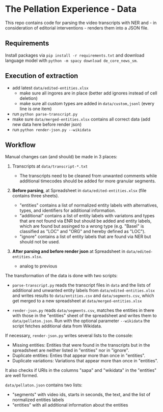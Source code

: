 # The Pellation Experience - Data

This repo contains code for parsing the video transcripts with NER and - in consideration of editorial interventions - renders them into a JSON file.

## Requirements

Install packages via `pip install -r requirements.txt` and download language model with `python -m spacy download de_core_news_sm`.

## Execution of extraction

- add latest `data/edited-entities.xlsx`
    - make sure all ingores are in place (better add ignores instead of cell deletion)
    - make sure all custom types are added in `data/custom,jsonl` (every line is one item)
- run `python parse-transcript.py`
- make sure `data/merged-entities.xlsx` contains all correct data (add new data here before render json)
- run `python render-json.py --wikidata`

## Workflow

Manual changes can (and should) be made in 3 places: 
1. Transcripts at `data/transcript-*.txt`
   - The transcripts need to be cleaned from unwanted comments while additional timecodes should be added for more granular segments.
  
2. **Before parsing**, at Spreadsheet in `data/edited-entities.xlsx` (file contains three sheets).
   - "entities" contains a list of normalized entity labels with alternatives, types, and identifiers for additional information.
   - "additional" contains a list of entity labels with variatons and types that are not found via ENR but should be added and entity labels, which are found but assinged to a wrong type (e.g. "Basel" is classified as "LOC" and "ORG" and hereby defined as "LOC"). 
   - "ignore" contains a list of entity labels that are found via NER but should not be used.
3. **After parsing and before render json** at Spreadsheet in `data/edited-entities.xlsx`.
   - analog to previous

The transformation of the data is done with two scripts:

* `parse-transcript.py` reads the transcript files in `data` and the lists of additional and unwanted entity labels from `data/edited-entities.xlsx` and writes results to `data/entities.csv` and `data/segments.csv`, which get merged to a new spreadsheet at `data/merged-entities.xlsx`

* `render-json.py` reads `data/segments.csv`, matches the entities in there with those in the "entities" sheet of the spreadsheet and writes them to `data/pellaton.json`. Run with the optional parameter `--wikidata` the script fetches additional data from Wikidata.

If necessary, `render-json.py` writes several lists to the console:

* Missing entities: Entities that were found in the transcripts but in the spreadsheet are neither listed in "entities" nor in  "ignore".
* Duplicate entities: Enties that appear more than once in "entities".
* Duplicate variations: Variations that appear more than once in "entities".

It also checks if URIs in the columns "sapa" and "wikidata" in the "entities" are well formed.

`data/pellaton.json` contains two lists:

* "segments" with video ids, starts in seconds, the text, and the list of normalized entities labels
* "entities" with all additional information about the entities